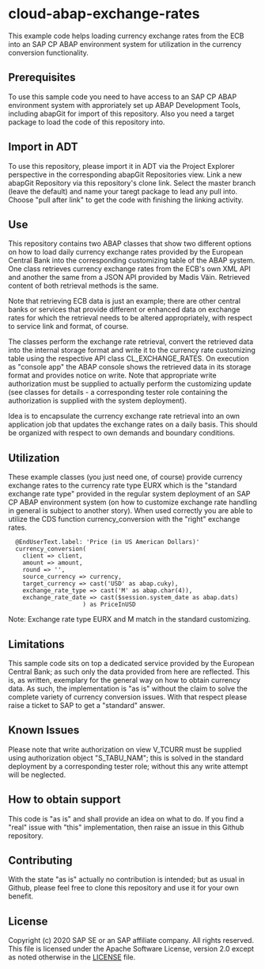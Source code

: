 # cloud-abap-exchange-rates
This example code helps loading currency exchange rates from the ECB into an SAP CP ABAP environment system for utilization in the currency conversion functionality. 

## Prerequisites

To use this sample code you need to have access to an SAP CP ABAP environment system with approriately set up ABAP Development Tools, including abapGit for import of this repository. Also you need a target package to load the code of this repository into.

## Import in ADT

To use this repository, please import it in ADT via the Project Explorer perspective in the corresponding abapGit Repositories view. Link a new abapGit Repository via this repository's clone link. Select the master branch (leave the default) and name your taregt package to lead any pull into. Choose "pull after link" to get the code with finishing the linking activity.

## Use

This repository contains two ABAP classes that show two different options on how to load daily currency exchange rates provided by the European Central Bank into the corresponding customizing table of the ABAP system. One class retrieves currency exchange rates from the ECB's own XML API and another the same from a JSON API provided by Madis Väin. Retrieved content of both retrieval methods is the same.

Note that retrieving ECB data is just an example; there are other central banks or services that provide different or enhanced data on exchange rates for which the retrieval needs to be altered appropriately, with respect to service link and format, of course.

The classes perform the exchange rate retrieval, convert the retrieved data into the internal storage format and write it to the currency rate customizing table using the respective API class CL_EXCHANGE_RATES. On execution as "console app" the ABAP console shows the retrieved data in its storage format and provides notice on write. Note that appropriate write authorization must be supplied to actually perform the customizing update (see classes for details - a corresponding tester role containing the authorization is supplied with the system deployment).

Idea is to encapsulate the currency exchange rate retrieval into an own application job that updates the exchange rates on a daily basis. This should be organized with respect to own demands and boundary conditions.

## Utilization

These example classes (you just need one, of course) provide currency exchange rates to the currency rate type EURX which is the "standard exchange rate type" provided in the regular system deployment of an SAP CP ABAP environment system (on how to customize exchange rate handling in general is subject to another story). When used correctly you are able to utilize the CDS function currency_conversion with the "right" exchange rates.

      @EndUserText.label: 'Price (in US American Dollars)'
      currency_conversion(
        client => client,
        amount => amount,
        round => '',
        source_currency => currency,
        target_currency => cast('USD' as abap.cuky),
        exchange_rate_type => cast('M' as abap.char(4)),
        exchange_rate_date => cast($session.system_date as abap.dats)
                         ) as PriceInUSD

Note: Exchange rate type EURX and M match in the standard customizing.

## Limitations

This sample code sits on top a dedicated service provided by the European Central Bank; as such only the data provided from here are reflected. This is, as written, exemplary for the general way on how to obtain currency data. As such, the implementation is "as is" without the claim to solve the complete variety of currency conversion issues. With that respect please raise a ticket to SAP to get a "standard" answer.

## Known Issues

Please note that write authorization on view V_TCURR must be supplied using authorization object "S_TABU_NAM"; this is solved in the standard deployment by a corresponding tester role; without this any write attempt will be neglected.

## How to obtain support

This code is "as is" and shall provide an idea on what to do. If you find a "real" issue with "this" implementation, then raise an issue in this Github repository.

## Contributing

With the state "as is" actually no contribution is intended; but as usual in Github, please feel free to clone this repository and use it for your own benefit.

## License
Copyright (c) 2020 SAP SE or an SAP affiliate company. All rights reserved. This file is licensed under the Apache Software License, version 2.0 except as noted otherwise in the [LICENSE](LICENSE.txt) file.

